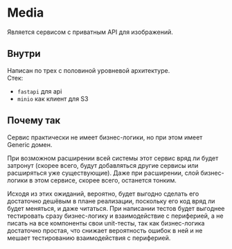 # Media
Является сервисом с приватным API для изображений.

## Внутри
Написан по трех с половиной уровневой архитектуре.</br>
Стек:
- `fastapi` для api
- `minio` как клиент для S3

## Почему так
Сервис практически не имеет бизнес-логики, но при этом имеет Generic домен. 

При возможном расширении всей системы этот сервис вряд ли будет затронут (скорее всего, будут добавляться другие сервисы или расширяться уже существующие). Даже при расширении, слой бизнес-логики в этом сервисе, скорее всего, останется тонким.

Исходя из этих ожиданий, вероятно, будет выгодно сделать его достаточно дешёвым в плане реализации, поскольку его код вряд ли будет меняться, и даже читаться. При написании тестов будет выгоднее тестировать сразу бизнес-логику и взаимодействие с периферией, а не писать на все компоненты свои unit-тесты, так как бизнес-логика достаточно простая, что снижает вероятность ошибок в ней и не мешает тестированию взаимодействия с периферией. 
